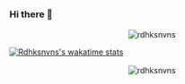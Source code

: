 ### Hi there 👋

<p align="center">&nbsp;<img align="center" src="https://github-readme-stats.vercel.app/api?username=rdhksnvns&show_icons=true&count_private=true&theme=cobalt&hide=stars,issues" alt="rdhksnvns" /></p>

[![Rdhksnvns's wakatime stats](https://github-readme-stats.vercel.app/api/wakatime?username=rdhksnvns)](https://github.com/rdhksnvns)

<p align="center">&nbsp;<img align="center" src="https://github-readme-stats.vercel.app/api/wakatime?username=rdhksnvns&show_icons=true&count_private=true&theme=cobalt" alt="rdhksnvns" /></p>
<!--
**rdhksnvns/rdhksnvns** is a ✨ _special_ ✨ repository because its `README.md` (this file) appears on your GitHub profile.

Here are some ideas to get you started:

- 🔭 I’m currently working on ...
- 🌱 I’m currently learning ...
- 👯 I’m looking to collaborate on ...
- 🤔 I’m looking for help with ...
- 💬 Ask me about ...
- 📫 How to reach me: ...
- 😄 Pronouns: ...
- ⚡ Fun fact: ...
-->
